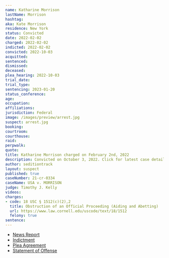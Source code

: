 ```yaml
---
name: Katharine Morrison
lastName: Morrison
hashtag:
aka: Kate Morrison
residence: New York
status: Convicted
date: 2022-02-02
charged: 2022-02-02
indicted: 2022-02-02
convicted: 2022-10-03
acquitted:
sentenced:
dismissed:
deceased:
plea_hearing: 2022-10-03
trial_date:
trial_type:
sentencing: 2023-01-20
status_conference:
age:
occupation:
affiliations:
jurisdiction: Federal
image: /images/preview/arrest.jpg
suspect: arrest.jpg
booking:
courtroom:
courthouse:
raid:
perpwalk:
quote:
title: Katharine Morrison charged on February 2nd, 2022
description: Convicted on October 3, 2022. Click for latest case details.
author: seditiontrack
layout: suspect
published: true
caseNumber: 21-cr-0334
caseName: USA v. MORRISON
judge: Timothy J. Kelly
videos:
charges:
- code: 18 USC § 1512(c)(2),2
  title: Obstruction of an Official Proceeding (Aiding and Abetting)
  url: https://www.law.cornell.edu/uscode/text/18/1512
  felony: true
sentence:
---
```

- [News Report](https://www.whec.com/livingston-county-ny-news/livingston-county-woman-indicted-for-capitol-riot/6426541/)
- [Indictment](https://www.justice.gov/usao-dc/case-multi-defendant/file/1473421/download)
- [Plea Agreement](https://www.justice.gov/usao-dc/case-multi-defendant/file/1540346/download)
- [Statement of Offense](https://www.justice.gov/usao-dc/case-multi-defendant/file/1540351/download)
